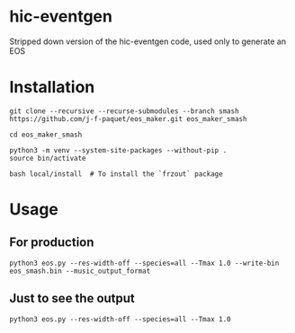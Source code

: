 # hic-eventgen

Stripped down version of the hic-eventgen code, used only to generate an EOS


# Installation

```
git clone --recursive --recurse-submodules --branch smash https://github.com/j-f-paquet/eos_maker.git eos_maker_smash

cd eos_maker_smash

python3 -m venv --system-site-packages --without-pip .
source bin/activate

bash local/install  # To install the `frzout` package
```

# Usage

## For production

```
python3 eos.py --res-width-off --species=all --Tmax 1.0 --write-bin eos_smash.bin --music_output_format
```

## Just to see the output

```
python3 eos.py --res-width-off --species=all --Tmax 1.0
```
